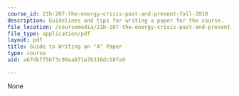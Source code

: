 ```yaml
---
course_id: 21h-207-the-energy-crisis-past-and-present-fall-2010
description: Guidelines and tips for writing a paper for the course.
file_location: /coursemedia/21h-207-the-energy-crisis-past-and-present-fall-2010/a67dbff5bf3c99aa071a7b316dc58fa9_MIT21H_207F10_10tips.pdf
file_type: application/pdf
layout: pdf
title: Guide to Writing an "A" Paper
type: course
uid: a67dbff5bf3c99aa071a7b316dc58fa9

---
```

None